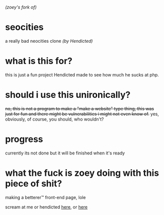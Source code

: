*(zoey's fork of)*
# seocities
a really bad neocities clone *(by Hendicted)*
# what is this for?
this is just a fun project Hendicted made to see how much he sucks at php.
# should i use this unironically?
~~no, this is not a program to make a "make a website" type thing, this was just for fun and there might be vulnerabilities i might not even know of.~~
yes, obviously, of course, you should, who wouldn't?
# progress
currently its not done but it will be finished when it's ready 
# what the fuck is zoey doing with this piece of shit?
making a betterer™ front-end page, lole

scream at me or hendicted [here](https://discord.gg/p7fKdbB), or [here](https://discord.gg/QWvGXng)

